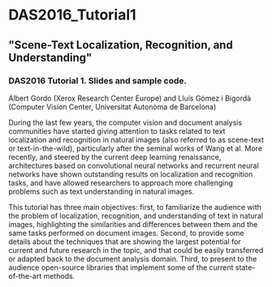 # DAS2016_Tutorial1

## "Scene-Text Localization, Recognition, and Understanding"

### DAS2016 Tutorial 1. Slides and sample code.

Albert Gordo (Xerox Research Center Europe) and Lluís Gómez i Bigordà (Computer Vision Center, Universitat Autonòma de Barcelona)

During the last few years, the computer vision and document analysis communities have started giving attention to tasks related to text localization and recognition in natural images (also referred to as scene-text or text-in-the-wild), particularly after the seminal works of Wang et al. More recently, and steered by the current deep learning renaissance, architectures based on convolutional neural networks and recurrent neural networks have shown outstanding results on localization and recognition tasks, and have allowed researchers to approach more challenging problems such as text understanding in natural images.

This tutorial has three main objectives: first, to familiarize the audience with the problem of localization, recognition, and understanding of text in natural images, highlighting the similarities and differences between them and the same tasks performed on document images. Second, to provide some details about the techniques that are showing the largest potential for current and future research in the topic, and that could be easily transferred or adapted back to the document analysis domain. Third, to present to the audience open-source libraries that implement some of the current state-of-the-art methods.
